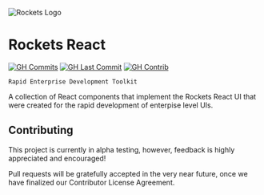 ![Rockets Logo](https://raw.githubusercontent.com/conceptadev/rockets/main/assets/rockets-icon.svg)

# Rockets React

[![GH Commits](https://img.shields.io/github/commit-activity/m/conceptadev/rockets-react?logo=github)](https://github.com/conceptadev/rockets-react)
[![GH Last Commit](https://img.shields.io/github/last-commit/conceptadev/rockets-react?logo=github)](https://github.com/conceptadev/rockets-react)
[![GH Contrib](https://img.shields.io/github/contributors/conceptadev/rockets-react?logo=github)](https://github.com/conceptadev/rockets-react/graphs/contributors)

```text
Rapid Enterprise Development Toolkit
```

A collection of React components that implement the Rockets React UI
that were created for the rapid development of enterpise level UIs.

## Contributing

This project is currently in alpha testing, however, feedback is highly
appreciated and encouraged!

Pull requests will be gratefully accepted in the very near future,
once we have finalized our Contributor License Agreement.
